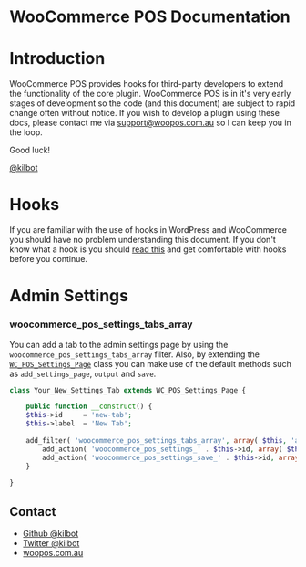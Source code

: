 WooCommerce POS Documentation
=============================

# Introduction

WooCommerce POS provides hooks for third-party developers to extend the functionality of the core plugin. WooCommerce POS is in it's very early stages of development so the code (and this document) are subject to rapid change often without notice. If you wish to develop a plugin using these docs, please contact me via [support@woopos.com.au](support@woopos.com.au) so I can keep you in the loop.

Good luck!

[@kilbot](http://github.com/kilbot)

# Hooks

If you are familiar with the use of hooks in WordPress and WooCommerce you should have no problem understanding this document. If you don't know what a hook is you should [read this](http://codex.wordpress.org/Plugin_API) and get comfortable with hooks before you continue.

# Admin Settings

### woocommerce_pos_settings_tabs_array

You can add a tab to the admin settings page by using the `woocommerce_pos_settings_tabs_array` filter. Also, by extending the [`WC_POS_Settings_Page`](https://github.com/kilbot/WooCommerce-POS/blob/master/admin/includes/class-pos-settings.php) class you can make use of the default methods such as `add_settings_page`, `output` and `save`.

``` php
class Your_New_Settings_Tab extends WC_POS_Settings_Page {

	public function __construct() {
    $this->id     = 'new-tab';
    $this->label  = 'New Tab';
    
    add_filter( 'woocommerce_pos_settings_tabs_array', array( $this, 'add_settings_page' ), 20 );
		add_action( 'woocommerce_pos_settings_' . $this->id, array( $this, 'output' ) );
		add_action( 'woocommerce_pos_settings_save_' . $this->id, array( $this, 'save' ) );
	}
	
}
```

Contact
----------------

 * [Github @kilbot](http://github.com/kilbot)
 * [Twitter @kilbot](http://twitter.com/kilbot)
 * [woopos.com.au](http://woopos.com.au)
